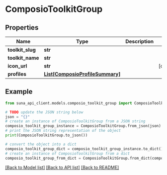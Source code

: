 # ComposioToolkitGroup


## Properties

Name | Type | Description | Notes
------------ | ------------- | ------------- | -------------
**toolkit_slug** | **str** |  | 
**toolkit_name** | **str** |  | 
**icon_url** | **str** |  | [optional] 
**profiles** | [**List[ComposioProfileSummary]**](ComposioProfileSummary.md) |  | 

## Example

```python
from suna_api_client.models.composio_toolkit_group import ComposioToolkitGroup

# TODO update the JSON string below
json = "{}"
# create an instance of ComposioToolkitGroup from a JSON string
composio_toolkit_group_instance = ComposioToolkitGroup.from_json(json)
# print the JSON string representation of the object
print(ComposioToolkitGroup.to_json())

# convert the object into a dict
composio_toolkit_group_dict = composio_toolkit_group_instance.to_dict()
# create an instance of ComposioToolkitGroup from a dict
composio_toolkit_group_from_dict = ComposioToolkitGroup.from_dict(composio_toolkit_group_dict)
```
[[Back to Model list]](../README.md#documentation-for-models) [[Back to API list]](../README.md#documentation-for-api-endpoints) [[Back to README]](../README.md)


